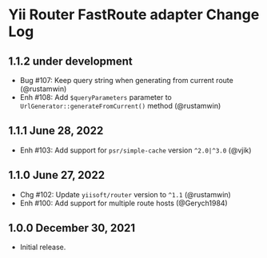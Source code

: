 # Yii Router FastRoute adapter Change Log

## 1.1.2 under development

- Bug #107: Keep query string when generating from current route (@rustamwin)
- Enh #108: Add `$queryParameters` parameter to `UrlGenerator::generateFromCurrent()` method (@rustamwin)

## 1.1.1 June 28, 2022

- Enh #103: Add support for `psr/simple-cache` version `^2.0|^3.0` (@vjik)

## 1.1.0 June 27, 2022

- Chg #102: Update `yiisoft/router` version to `^1.1` (@rustamwin)
- Enh #100: Add support for multiple route hosts (@Gerych1984)

## 1.0.0 December 30, 2021

- Initial release.
